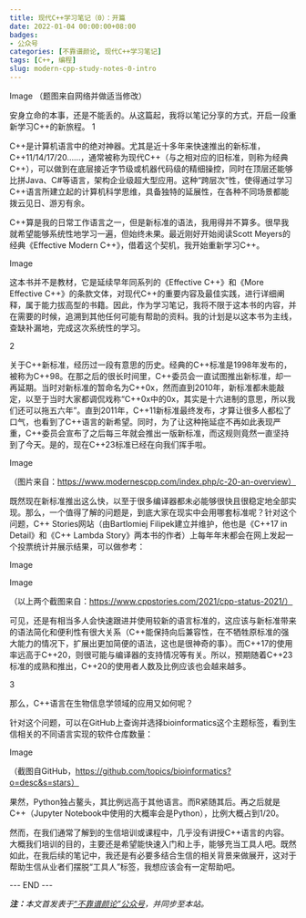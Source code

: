 ```yaml
---
title: 现代C++学习笔记（0）：开篇
date: 2022-01-04 00:00:00+08:00
badges:
- 公众号
categories: [不靠谱颜论, 现代C++学习笔记]
tags: [C++, 编程]
slug: modern-cpp-study-notes-0-intro
---
```


Image
（题图来自网络并做适当修改）

安身立命的本事，还是不能丢的。从这篇起，我将以笔记分享的方式，开启一段重新学习C++的新旅程。
1

C++是计算机语言中的绝对神器。尤其是近十多年来快速推出的新标准，C++11/14/17/20……，通常被称为现代C++（与之相对应的旧标准，则称为经典C++），可以做到在底层接近字节级或机器代码级的精细操控，同时在顶层还能够比拼Java、C#等语言，架构企业级超大型应用。这种“跨层次”性，使得通过学习C++语言所建立起的计算机科学思维，具备独特的延展性，在各种不同场景都能拨云见日、游刃有余。

C++算是我的日常工作语言之一，但是新标准的语法，我用得并不算多。很早我就希望能够系统性地学习一遍，但始终未果。最近刚好开始阅读Scott Meyers的经典《Effective Modern C++》，借着这个契机，我开始重新学习C++。

Image

这本书并不是教材，它是延续早年同系列的《Effective C++》和《More Effective C++》的条款文体，对现代C++的重要内容及最佳实践，进行详细阐释，属于能力拔高型的书籍。因此，作为学习笔记，我将不限于这本书的内容，并在需要的时候，追溯到其他任何可能有帮助的资料。我的计划是以这本书为主线，查缺补漏地，完成这次系统性的学习。

2

关于C++新标准，经历过一段有意思的历史。经典的C++标准是1998年发布的，被称为C++98。在那之后的很长时间里，C++委员会一直试图推出新标准，却一再延期。当时对新标准的暂命名为C++0x，然而直到2010年，新标准都未能敲定，以至于当时大家都调侃戏称“C++0x中的0x，其实是十六进制的意思，所以我们还可以拖五六年”。直到2011年，C++11新标准最终发布，才算让很多人都松了口气，也看到了C++语言的新希望。同时，为了让这种拖延症不再如此表现严重，C++委员会宣布了之后每三年就会推出一版新标准，而这规则竟然一直坚持到了今天。是的，现在C++23标准已经在向我们挥手啦。

Image

（图片来自：https://www.modernescpp.com/index.php/c-20-an-overview）



既然现在新标准推出这么快，以至于很多编译器都未必能够很快且很稳定地全部实现。那么，一个值得了解的问题是，到底大家在现实中会用哪套标准呢？针对这个问题，C++ Stories网站（由Bartlomiej Filipek建立并维护，他也是《C++17 in Detail》和《C++ Lambda Story》两本书的作者）上每年年末都会在网上发起一个投票统计并展示结果，可以做参考：

Image

Image

（以上两个截图来自：https://www.cppstories.com/2021/cpp-status-2021/）

可见，还是有相当多人会快速跟进并使用较新的语言标准的，这应该与新标准带来的语法简化和便利性有很大关系（C++能保持向后兼容性，在不牺牲原标准的强大能力的情况下，扩展出更加简便的语法，这也是很神奇的事）。而C++17的使用率远高于C++20，则很可能与编译器的支持情况等有关。所以，预期随着C++23标准的成熟和推出，C++20的使用者人数及比例应该也会越来越多。

3

那么，C++语言在生物信息学领域的应用又如何呢？

针对这个问题，可以在GitHub上查询并选择bioinformatics这个主题标签，看到生信相关的不同语言实现的软件仓库数量：

Image

（截图自GitHub，https://github.com/topics/bioinformatics?o=desc&s=stars）

果然，Python独占鳌头，其比例远高于其他语言。而R紧随其后。再之后就是C++（Jupyter Notebook中使用的大概率会是Python），比例大概占到1/20。

然而，在我们通常了解到的生信培训或课程中，几乎没有讲授C++语言的内容。大概我们培训的目的，主要还是希望能快速入门和上手，能够充当工具人吧。既然如此，在我后续的笔记中，我还是有必要多结合生信的相关背景来做展开，这对于帮助生信从业者们摆脱“工具人”标签，我想应该会有一定帮助吧。

<div class="p-5 text-center">--- END ---</div>

<i><b>注：</b>本文首发表于[“不靠谱颜论”公众号](https://mp.weixin.qq.com/s/u46-CDwkZtpDb5Z3LyQVhQ)，并同步至本站。</i>
